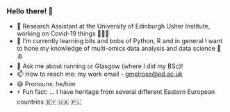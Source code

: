 ### Hello there! 👋

- 🔭 Research Assistant at the University of Edinburgh Usher Institute, working on Covid-19 things 🦠🇬🇧 
- 🌱 I’m currently learning bits and bobs of Python, R and in general I want to hone my knowledge of multi-omics data analysis and data science 🧬 🩸 
- 💬 Ask me about running or Glasgow (where I did my BSc)!
- 📫 How to reach me: my work email - gmelrose@ed.ac.uk
- 😄 Pronouns: he/him
- ⚡ Fun fact: ... I have heritage from several different Eastern European countries 🇧🇾 🇺🇦 🇵🇱

